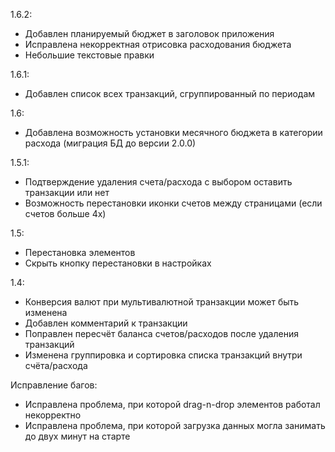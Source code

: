 1.6.2:
- Добавлен планируемый бюджет в заголовок приложения
- Исправлена некорректная отрисовка расходования бюджета
- Небольшие текстовые правки

1.6.1:
- Добавлен список всех транзакций, сгруппированный по периодам

1.6:
- Добавлена возможность установки месячного бюджета в категории расхода (миграция БД до версии 2.0.0)

1.5.1:
- Подтверждение удаления счета/расхода с выбором оставить транзакции или нет
- Возможность перестановки иконки счетов между страницами (если счетов больше 4х)

1.5:
- Перестановка элементов
- Скрыть кнопку перестановки в настройках

1.4:
- Конверсия валют при мультивалютной транзакции может быть изменена
- Добавлен комментарий к транзакции
- Поправлен пересчёт баланса счетов/расходов после удаления транзакций
- Изменена группировка и сортировка списка транзакций внутри счёта/расхода

Исправление багов:
- Исправлена проблема, при которой drag-n-drop элементов работал некорректно
- Исправлена проблема, при которой загрузка данных могла занимать до двух минут на старте
